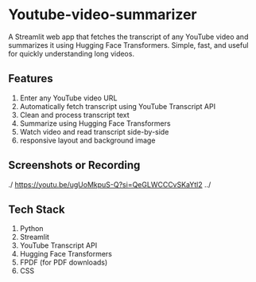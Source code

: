 # Youtube-video-summarizer

A Streamlit web app that fetches the transcript of any YouTube video and summarizes it using Hugging Face Transformers. 
Simple, fast, and useful for quickly understanding long videos.


##  Features

1. Enter any YouTube video URL
2. Automatically fetch transcript using YouTube Transcript API
3. Clean and process transcript text
4. Summarize using Hugging Face Transformers
5. Watch video and read transcript side-by-side
6. responsive layout and background image

## Screenshots or Recording
   ./ https://youtu.be/ugUoMkpuS-Q?si=QeGLWCCCvSKaYtl2 ../

##  Tech Stack
1. Python
2. Streamlit
3. YouTube Transcript API
4. Hugging Face Transformers
5. FPDF (for PDF downloads)
6. CSS
